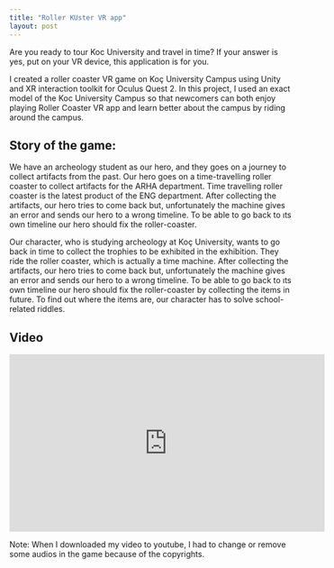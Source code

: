 ```yaml
---
title: "Roller KUster VR app"
layout: post
---
```


Are you ready to tour Koc University and travel in time? If your answer is yes, put on your VR device, this application is for you. 


I created a roller coaster VR game on Koç University Campus using Unity and XR interaction toolkit for Oculus Quest 2. In this project, I used an exact model of the Koc University Campus so that newcomers can both enjoy playing Roller Coaster VR app and learn better about the campus by riding around the campus.

## Story of the game:

We have an archeology student as our hero, and they goes on a journey to collect artifacts from the past. Our hero goes on a time-travelling roller coaster to collect artifacts for the ARHA department. Time travelling roller coaster is the latest product of the ENG department. After collecting the artifacts, our hero tries to come back but, unfortunately the machine gives an error and sends our hero to a wrong timeline. To be able to go back to ıts own timeline our hero should fix the roller-coaster.

Our character, who is studying archeology at Koç University, wants to go back in time to collect the trophies to be exhibited in the exhibition. They ride the roller coaster, which is actually a time machine. After collecting the artifacts, our hero tries to come back but, unfortunately the machine gives an error and sends our hero to a wrong timeline. To be able to go back to ıts own timeline our hero should fix the roller-coaster by collecting the items in future. To find out where the items are, our character has to solve school-related riddles.

## Video

<iframe width="560" height="315" src="https://www.youtube.com/embed/FvEZdLP4QV4" title="YouTube video player" frameborder="0" allow="accelerometer; autoplay; clipboard-write; encrypted-media; gyroscope; picture-in-picture" allowfullscreen></iframe>

Note: When I downloaded my video to youtube, I had to change or remove some audios in the game because of the copyrights.
